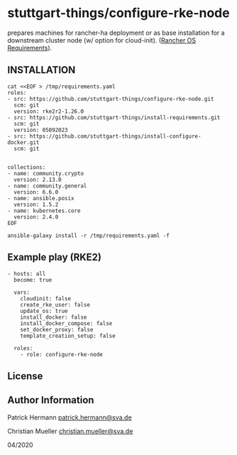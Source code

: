 stuttgart-things/configure-rke-node
====================================

prepares machines for rancher-ha deployment or as base installation for a downstream cluster node (w/ option for cloud-init). ([Rancher OS Requirements](https://rancher.com/docs/rke/latest/en/os/#operating-system)).

## INSTALLATION

```
cat <<EOF > /tmp/requirements.yaml
roles:
- src: https://github.com/stuttgart-things/configure-rke-node.git
  scm: git
  version: rke2r2-1.26.0
- src: https://github.com/stuttgart-things/install-requirements.git
  scm: git
  version: 05092023
- src: https://github.com/stuttgart-things/install-configure-docker.git
  scm: git


collections:
- name: community.crypto
  version: 2.13.0
- name: community.general
  version: 6.6.0
- name: ansible.posix
  version: 1.5.2
- name: kubernetes.core
  version: 2.4.0
EOF

ansible-galaxy install -r /tmp/requirements.yaml -f
```


Example play (RKE2)
-------------------

```
- hosts: all
  become: true

  vars:
    cloudinit: false
    create_rke_user: false
    update_os: true
    install_docker: false
    install_docker_compose: false
    set_docker_proxy: false
    template_creation_setup: false

  roles:
    - role: configure-rke-node
```

License
-------




Author Information
------------------

Patrick Hermann
patrick.hermann@sva.de

Christian Mueller
christian.mueller@sva.de

04/2020
